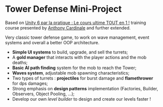 # Tower Defense Mini-Project 

Based on [Unity 6 par la pratique : Le cours ultime TOUT en 1 !](https://www.udemy.com/course/formation-unity-par-la-pratique-le-cours-ultime-tout-en-1-unity/) training course presented by [Anthony Cardinale](https://www.anthony-cardinale.fr/) and further extended.

Very classic tower defense game, to work on wave management, event systems and overall a better OOP architecture.

* **Simple UI systems** to build, upgrade, and sell the turrets;
* A **gold manager** that interacts with the player actions and the mob deaths;
* **Basic AI path finding** system for the mob to reach the Tower;
* **Waves system**, adjustable mob spawning characteristics;
* Two types of turrets : **projectiles** for burst damage and **flamethrower** for dps damages;
* Strong emphasis on **design patterns** implementation (Factories, Builder, Observers, Object Pooling, ...);
* Develop our own *level builder* to design and create our levels faster !
